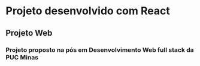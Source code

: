 # Projeto desenvolvido com React
## Projeto Web
### Projeto proposto na pós em Desenvolvimento Web full stack da PUC Minas
